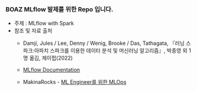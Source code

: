 ### BOAZ MLflow 발제를 위한 Repo 입니다.

- 주제 : MLflow with Spark
- 참조 및 자료 출처
  - Damji, Jules / Lee, Denny / Wenig, Brooke / Das, Tathagata, 『러닝 스파크:아파치 스파크를 이용한 데이터 분석 및 머신러닝 알고리즘』, 박종영 외 1명 옮김, 제이펍(2022)

  - [MLflow Documentation](https://mlflow.org/docs/latest/index.html)

  - MakinaRocks - [ML Engineer를 위한 MLOps](https://mlops-for-mle.github.io/tutorial/)